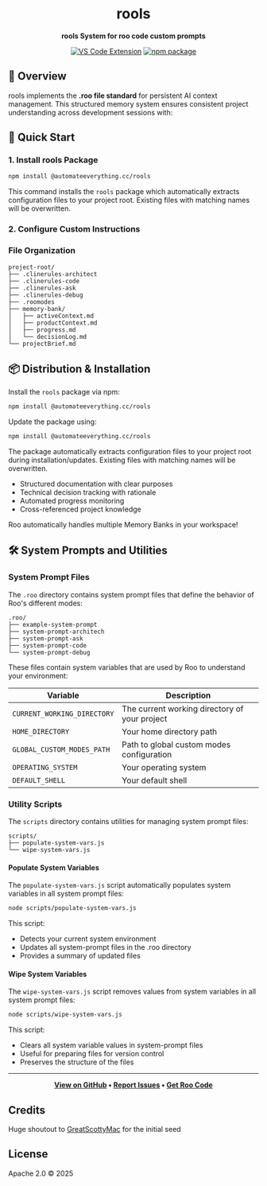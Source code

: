 <div align="center">

# rools

**rools System for roo code custom prompts**

[![VS Code Extension](https://img.shields.io/badge/VS%20Code-Extension-blue.svg)](https://github.com/RooVetGit/Roo-Code)
[![npm package](https://img.shields.io/badge/npm-rools-brightgreen)](https://www.npmjs.com/package/rools)

</div>

## 🎯 Overview

rools implements the **.roo file standard** for persistent AI context management. This structured memory system ensures consistent project understanding across development sessions with:

## 🚀 Quick Start

### 1. Install rools Package
```bash
npm install @automateeverything.cc/rools
```
This command installs the `rools` package which automatically extracts configuration files to your project root. Existing files with matching names will be overwritten.

### 2. Configure Custom Instructions


### File Organization

```
project-root/
├── .clinerules-architect
├── .clinerules-code
├── .clinerules-ask
├── .clinerules-debug
├── .roomodes
├── memory-bank/
│   ├── activeContext.md
│   ├── productContext.md
│   ├── progress.md
│   └── decisionLog.md
└── projectBrief.md
```
## 📦 Distribution & Installation

Install the `rools` package via npm:
```bash
npm install @automateeverything.cc/rools
```

Update the package using:
```bash
npm install @automateeverything.cc/rools
```

The package automatically extracts configuration files to your project root during installation/updates. Existing files with matching names will be overwritten.
- Structured documentation with clear purposes
- Technical decision tracking with rationale
- Automated progress monitoring
- Cross-referenced project knowledge

Roo automatically handles multiple Memory Banks in your workspace!
## 🛠️ System Prompts and Utilities

### System Prompt Files

The `.roo` directory contains system prompt files that define the behavior of Roo's different modes:

```
.roo/
├── example-system-prompt
├── system-prompt-architech
├── system-prompt-ask
├── system-prompt-code
└── system-prompt-debug
```

These files contain system variables that are used by Roo to understand your environment:

| Variable | Description |
|----------|-------------|
| `CURRENT_WORKING_DIRECTORY` | The current working directory of your project |
| `HOME_DIRECTORY` | Your home directory path |
| `GLOBAL_CUSTOM_MODES_PATH` | Path to global custom modes configuration |
| `OPERATING_SYSTEM` | Your operating system |
| `DEFAULT_SHELL` | Your default shell |

### Utility Scripts

The `scripts` directory contains utilities for managing system prompt files:

```
scripts/
├── populate-system-vars.js
└── wipe-system-vars.js
```

#### Populate System Variables

The `populate-system-vars.js` script automatically populates system variables in all system prompt files:

```bash
node scripts/populate-system-vars.js
```

This script:
- Detects your current system environment
- Updates all system-prompt files in the .roo directory
- Provides a summary of updated files

#### Wipe System Variables

The `wipe-system-vars.js` script removes values from system variables in all system prompt files:

```bash
node scripts/wipe-system-vars.js
```

This script:
- Clears all system variable values in system-prompt files
- Useful for preparing files for version control
- Preserves the structure of the files

---

<div align="center">

**[View on GitHub](https://github.com/GreatScottyMac/roo-code-memory-bank) • [Report Issues](https://github.com/GreatScottyMac/roo-code-memory-bank/issues) • [Get Roo Code](https://github.com/RooVetGit/Roo-Code)**

</div>

## Credits 
Huge shoutout to [GreatScottyMac](LICENSE) for the initial seed
## License

Apache 2.0 © 2025 
